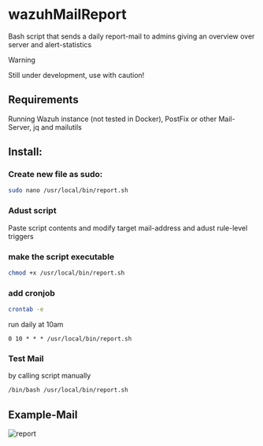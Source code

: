 # wazuhMailReport
Bash script that sends a daily report-mail to admins giving an overview over server and alert-statistics

> [!WARNING]
> Still under development, use with caution!

## Requirements

Running Wazuh instance (not tested in Docker), PostFix or other Mail-Server, jq and mailutils

## Install:
### Create new file as sudo: 
```bash
sudo nano /usr/local/bin/report.sh
```
### Adust script

Paste script contents and modify target mail-address and adust rule-level triggers

### make the script executable
```bash
chmod +x /usr/local/bin/report.sh
```
### add cronjob
```bash
crontab -e
```
run daily at 10am
```
0 10 * * * /usr/local/bin/report.sh
```
### Test Mail 
by calling script manually
```bash
/bin/bash /usr/local/bin/report.sh
```
## Example-Mail
![report](https://github.com/user-attachments/assets/0bf8bb90-70d8-4445-b189-508042c3323d)
